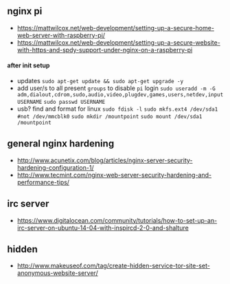 ## nginx pi

* https://mattwilcox.net/web-development/setting-up-a-secure-home-web-server-with-raspberry-pi/
* https://mattwilcox.net/web-development/setting-up-a-secure-website-with-https-and-spdy-support-under-nginx-on-a-raspberry-pi

#### after init setup

* updates
`sudo apt-get update && sudo apt-get upgrade -y`
* add user/s to all present `groups` to disable `pi` login
`sudo useradd -m -G adm,dialout,cdrom,sudo,audio,video,plugdev,games,users,netdev,input USERNAME`
`sudo passwd USERNAME`
* usb? find and format for linux
`sudo fdisk -l`
`sudo mkfs.ext4 /dev/sda1 #not /dev/mmcblk0`
`sudo mkdir /mountpoint`
`sudo mount /dev/sda1 /mountpoint`



## general nginx hardening

* http://www.acunetix.com/blog/articles/nginx-server-security-hardening-configuration-1/
* http://www.tecmint.com/nginx-web-server-security-hardening-and-performance-tips/

## irc server

* https://www.digitalocean.com/community/tutorials/how-to-set-up-an-irc-server-on-ubuntu-14-04-with-inspircd-2-0-and-shalture

## hidden

* http://www.makeuseof.com/tag/create-hidden-service-tor-site-set-anonymous-website-server/
